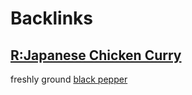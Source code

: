 
# Backlinks
## [R:Japanese Chicken Curry](<R:Japanese Chicken Curry.md>)
freshly ground [black pepper](<black pepper.md>)

